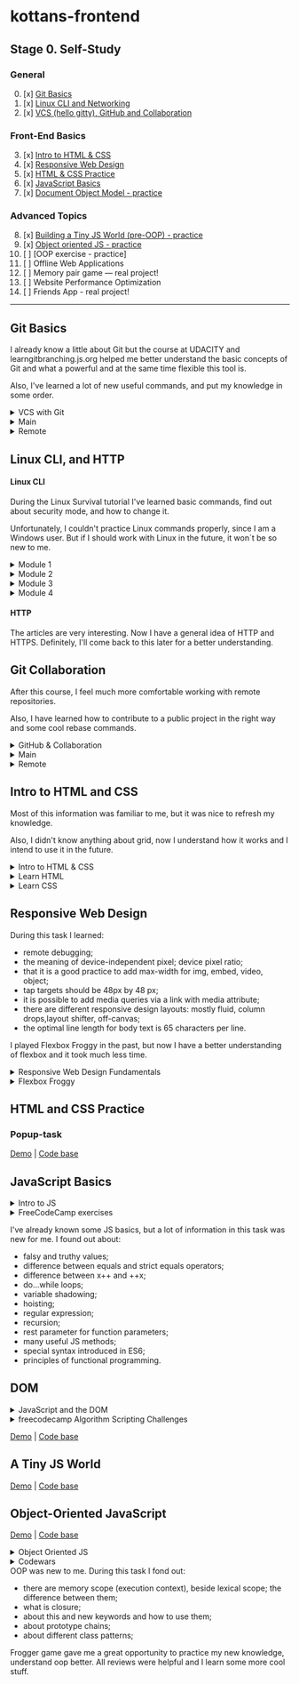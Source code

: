 # kottans-frontend
## Stage 0. Self-Study
### General
0. [x] [Git Basics](#git-basics)
1. [x] [Linux CLI and Networking](#linux-cli-and-http)
2. [x] [VCS (hello gitty), GitHub and Collaboration](#git-collaboration)
### Front-End Basics
3. [x] [Intro to HTML & CSS](#intro-to-html-and-css)
4. [x] [Responsive Web Design](#responsive-web-design)
5. [x] [HTML & CSS Practice](#html-and-css-practice)
6. [x] [JavaScript Basics](#javaScript-basics)
7. [x] [Document Object Model - practice](#dom)
### Advanced Topics
8. [x] [Building a Tiny JS World (pre-OOP) - practice](#a-tiny-js-world)
9. [x] [Object oriented JS - practice](#object-oriented-javascript)
10. [ ] [OOP exercise - practice]
11. [ ] Offline Web Applications
12. [ ] Memory pair game — real project!
13. [ ] Website Performance Optimization
14. [ ] Friends App - real project!
***
## Git Basics
I already know a little about Git but the course at UDACITY and learngitbranching.js.org helped me better understand the basic concepts of Git and what a powerful and at the same time flexible this tool is.

Also, I've learned a lot of new useful commands, and put my knowledge in some order.

<details>
  <summary>VCS with Git</summary>
  <img src ="task_git_intro/vcs with git.jpg" width=95%>
</details>
<details>
  <summary>Main</summary>
  <img src ="task_git_intro/learngitbranching_main.jpg" width=95%>
</details>
<details>
  <summary>Remote</summary>
  <img src ="task_git_intro/learngitbranching_remote.jpg" width=95%>
</details>

## Linux CLI, and HTTP
#### Linux CLI
During the Linux Survival tutorial I've learned basic commands, find out about security mode, and how to change it.

Unfortunately, I couldn't practice Linux commands properly, since I am a Windows user. But if I should work with Linux in the future, it won`t be so new to me.
<details>
  <summary>Module 1</summary>
  <img src = "task_linux_cli/linux_quiz_1.jpg" width = 95%>
</details>
<details>
  <summary>Module 2</summary>
  <img src = "task_linux_cli/linux_quiz_2.jpg" width = 95%>
</details>
<details>
  <summary>Module 3</summary>
  <img src = "task_linux_cli/linux_quiz_3.jpg" width = 95%>
</details>
<details>
  <summary>Module 4</summary>
  <img src = "task_linux_cli/linux_quiz_4.jpg" width = 95%>
</details>

#### HTTP

The articles are very interesting. Now I have a general idea of HTTP and HTTPS. Definitely, I'll come back to this later for a better understanding.

## Git Collaboration
After this course, I feel much more comfortable working with remote repositories. 

Also, I have learned how to contribute to a public project in the right way and some cool rebase commands.
<details>
  <summary>GitHub & Collaboration</summary>
  <img src ="task_git_collaboration/GitHub&Collaboration.jpg" width=95%>
</details>
<details>
  <summary>Main</summary>
  <img src ="task_git_intro/learngitbranching_main.jpg" width=95%>
</details>
<details>
  <summary>Remote</summary>
  <img src ="task_git_intro/learngitbranching_remote.jpg" width=95%>
</details>

## Intro to HTML and CSS
Most of this information was familiar to me, but it was nice to refresh my knowledge.

Also, I didn't know anything about grid, now I understand how it works and I intend to use it in the future.
<details>
  <summary>Intro to HTML & CSS</summary>
  <img src ="task_html_css_intro/intro_udacity.jpg" width=95%>
</details>
<details>
  <summary>Learn HTML</summary>
  <img src ="task_html_css_intro/html.jpg" width=95%>
</details>
<details>
  <summary>Learn CSS</summary>
  <img src ="task_html_css_intro/css.jpg" width=95%>
</details>

## Responsive Web Design
During this task I learned:
* remote debugging;
* the meaning of device-independent pixel; device pixel ratio;
* that it is a good practice to add max-width for img, embed, video, object;
* tap targets should be 48px by 48 px;
* it is possible to add media queries via a link with media attribute;
* there are different responsive design layouts: mostly fluid, column drops,layout shifter, off-canvas;
* the optimal line length for body text is 65 characters per line.

I played Flexbox Froggy in the past, but now I have a better understanding of flexbox and it took much less time.

<details>
  <summary>Responsive Web Design Fundamentals</summary>
  <img src ="task_responsive_web_design/Responsive Web Design Fundamentals.jpg" width=95%>
</details>
<details>
  <summary>Flexbox Froggy</summary>
  <img src ="task_responsive_web_design/flexbox froggy.jpg" width=95%>
</details>

## HTML and CSS Practice
### Popup-task

[Demo](https://okkkko.github.io/popup_task/) |
[Code base](https://github.com/okkkko/popup_task/tree/master)

## JavaScript Basics
<details>
  <summary>Intro to JS</summary>
  <img src ="task_js_basics/intro_to_js.jpg" width=95%>
</details>
<details>
  <summary>FreeCodeCamp exercises</summary>
  <img src ="task_js_basics/free_code_camp.jpg" width=95%>
</details>

I've already known some JS basics, but a lot of information in this task was new for me.
I found out about:
* falsy and truthy values;
* difference between equals and strict equals operators;
* difference between x++ and ++x;
* do...while loops;
* variable shadowing;
* hoisting;
* regular expression;
* recursion;
* rest parameter for function parameters;
* many useful JS methods;
* special syntax introduced in ES6;
* principles of functional programming.

## DOM
<details>
  <summary>JavaScript and the DOM </summary>
  <img src ="task_js_dom/js_dom_udacity.jpg" width=95%>
</details>
<details>
  <summary>freecodecamp Algorithm Scripting Challenges</summary>
  <img src ="task_js_dom/freecodecamp.jpg" width=95%>
</details>

[Demo](https://okkkko.github.io/js-dom-task/index.html) |
[Code base](https://github.com/okkkko/frontend-2021-homeworks/tree/js-dom-task/submissions/okkkko/js_dom)

## A Tiny JS World
[Demo](https://okkkko.github.io/a-tiny-JS-world/) |
[Code base](https://github.com/okkkko/a-tiny-JS-world/tree/gh-pages)

## Object-Oriented JavaScript
[Demo](https://okkkko.github.io/frontend-nanodegree-arcade-game/index.html) |
[Code base](https://github.com/okkkko/frontend-nanodegree-arcade-game/tree/master/js)
<details>
  <summary>Object Oriented JS</summary>
  <img src ="task_js_oop/udacity.jpg" width=95%>
</details>
<details>
  <summary>Codewars</summary>
  <img src ="task_js_oop/codewars.jpg" width=95%>
</details>
OOP was new to me. 
During this task I fond out:

* there are memory scope (execution context), beside lexical scope; the difference between them;
* what is closure;
* about this and new keywords and how to use them;
* about prototype chains;
* about different class patterns;

Frogger game gave me a great opportunity to practice my new knowledge, understand oop better. All reviews were helpful and I learn some more cool stuff.

